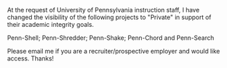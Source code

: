At the request of University of Pennsylvania instruction staff, I have changed the visibility of the following projects to "Private" in support of their academic integrity goals. 

Penn-Shell;
Penn-Shredder;
Penn-Shake;
Penn-Chord and Penn-Search

Please email me if you are a recruiter/prospective employer and would like access. Thanks!

